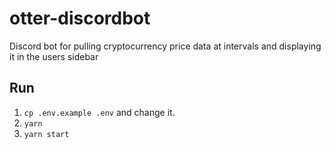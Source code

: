 # otter-discordbot
Discord bot for pulling cryptocurrency price data at intervals and displaying it in the users sidebar

## Run
1. `cp .env.example .env` and change it.
2. `yarn`
2. `yarn start`

